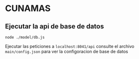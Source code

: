 # CUNAMAS

## Ejecutar la api de base de datos
```
node ./model/db.js
```
Ejecutar las peticiones a ```localhost:8041/api```
consulte el archivo ```main/config.json``` para ver la configoracion de base de datos